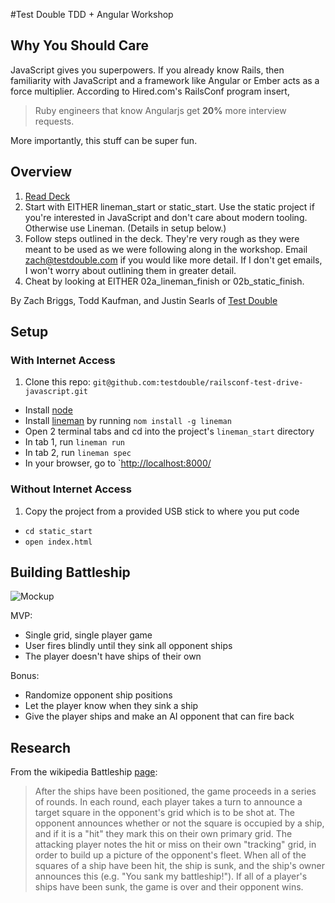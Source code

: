 #Test Double TDD + Angular Workshop

## Why You Should Care

JavaScript gives you superpowers. If you already know Rails, then familiarity with JavaScript and a framework like Angular or Ember acts as a force multiplier. According to Hired.com's RailsConf program insert,

>Ruby engineers that know Angularjs get **20%** more interview requests.

More importantly, this stuff can be super fun.

## Overview

1. [Read Deck](https://speakerdeck.com/theotherzach/test-drive-a-browser-game-with-angularjs)
2. Start with EITHER lineman_start or static_start. Use the static project if you're interested in JavaScript and don't care about modern tooling. Otherwise use Lineman. (Details in setup below.)
3. Follow steps outlined in the deck. They're very rough as they were meant to be used as we were following along in the workshop. Email zach@testdouble.com if you would like more detail. If I don't get emails, I won't worry about outlining them in greater detail.
4. Cheat by looking at EITHER 02a_lineman_finish or 02b_static_finish.



By Zach Briggs, Todd Kaufman, and Justin Searls of [Test Double](http://testdouble.com/)

## Setup

### With Internet Access

1. Clone this repo: `git@github.com:testdouble/railsconf-test-drive-javascript.git`
* Install [node](http://nodejs.org/download/)
* Install [lineman](http://linemanjs.com/) by running `nom install -g lineman`
* Open 2 terminal tabs and cd into the project's `lineman_start` directory
* In tab 1, run `lineman run`
* In tab 2, run `lineman spec`
* In your browser, go to `[http://localhost:8000/](http://localhost:8000/)

### Without Internet Access
1.  Copy the project from a provided USB stick to where you put code
* `cd static_start`
* `open index.html`

## Building Battleship
![Mockup](/mockup.png?raw=true)

MVP:
* Single grid, single player game
* User fires blindly until they sink all opponent ships
* The player doesn't have ships of their own

Bonus:
* Randomize opponent ship positions
* Let the player know when they sink a ship
* Give the player ships and make an AI opponent that can fire back

## Research

From the wikipedia Battleship [page](http://en.wikipedia.org/wiki/Battleship_(game)):

>After the ships have been positioned, the game proceeds in a series of rounds. In each round, each player takes a turn to announce a target square in the opponent's grid which is to be shot at. The opponent announces whether or not the square is occupied by a ship, and if it is a "hit" they mark this on their own primary grid. The attacking player notes the hit or miss on their own "tracking" grid, in order to build up a picture of the opponent's fleet.
When all of the squares of a ship have been hit, the ship is sunk, and the ship's owner announces this (e.g. "You sank my battleship!"). If all of a player's ships have been sunk, the game is over and their opponent wins.



